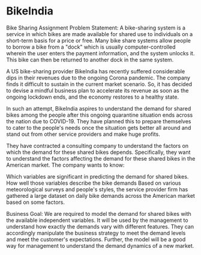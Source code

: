 # BikeIndia

Bike Sharing Assignment
Problem Statement:
A bike-sharing system is a service in which bikes are made available for shared use to individuals on a short-term basis for a price or free. Many bike share systems allow people to borrow a bike from a "dock" which is usually computer-controlled wherein the user enters the payment information, and the system unlocks it. This bike can then be returned to another dock in the same system.

A US bike-sharing provider BikeIndia has recently suffered considerable dips in their revenues due to the ongoing Corona pandemic. The company finds it difficult to sustain in the current market scenario. So, it has decided to devise a mindful business plan to accelerate its revenue as soon as the ongoing lockdown ends, and the economy restores to a healthy state.

In such an attempt, BikeIndia aspires to understand the demand for shared bikes among the people after this ongoing quarantine situation ends across the nation due to COVID-19. They have planned this to prepare themselves to cater to the people's needs once the situation gets better all around and stand out from other service providers and make huge profits.

They have contracted a consulting company to understand the factors on which the demand for these shared bikes depends. Specifically, they want to understand the factors affecting the demand for these shared bikes in the American market. The company wants to know:

Which variables are significant in predicting the demand for shared bikes. How well those variables describe the bike demands Based on various meteorological surveys and people's styles, the service provider firm has gathered a large dataset on daily bike demands across the American market based on some factors.

Business Goal: We are required to model the demand for shared bikes with the available independent variables. It will be used by the management to understand how exactly the demands vary with different features. They can accordingly manipulate the business strategy to meet the demand levels and meet the customer's expectations. Further, the model will be a good way for management to understand the demand dynamics of a new market.
